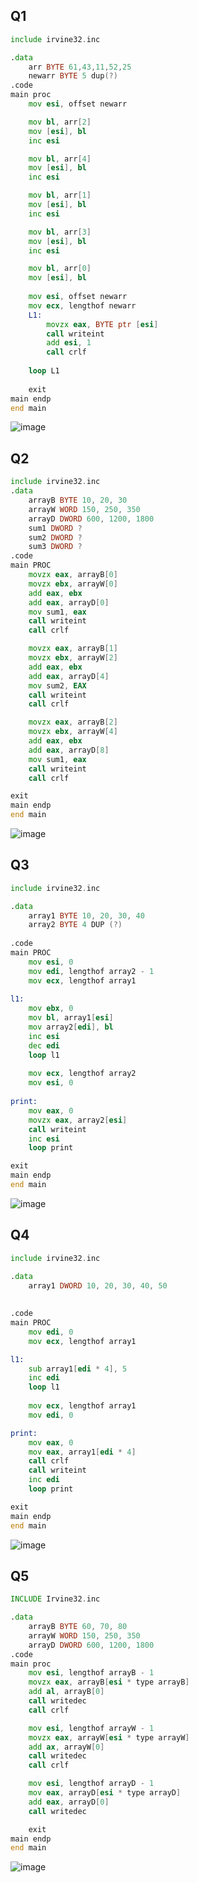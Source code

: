 ## Q1
```asm
include irvine32.inc

.data
	arr BYTE 61,43,11,52,25
	newarr BYTE 5 dup(?)
.code
main proc
	mov esi, offset newarr

	mov bl, arr[2]
	mov [esi], bl
	inc esi

	mov bl, arr[4]
	mov [esi], bl
	inc esi

	mov bl, arr[1]
	mov [esi], bl
	inc esi

	mov bl, arr[3]
	mov [esi], bl
	inc esi

	mov bl, arr[0]
	mov [esi], bl
	
	mov esi, offset newarr
	mov ecx, lengthof newarr
	L1: 
		movzx eax, BYTE ptr [esi]
		call writeint
		add esi, 1
		call crlf
		
	loop L1
	
	exit
main endp
end main
```
![image](https://github.com/user-attachments/assets/3cebe2ef-3dfb-437f-98bf-b2749c4a5fe9)

## Q2
```asm
include irvine32.inc
.data
	arrayB BYTE 10, 20, 30 
	arrayW WORD 150, 250, 350 
	arrayD DWORD 600, 1200, 1800
	sum1 DWORD ?
	sum2 DWORD ?
	sum3 DWORD ?
.code
main PROC
	movzx eax, arrayB[0]
	movzx ebx, arrayW[0]
	add eax, ebx
	add eax, arrayD[0]
	mov sum1, eax
	call writeint
	call crlf

	movzx eax, arrayB[1]
	movzx ebx, arrayW[2]
	add eax, ebx
	add eax, arrayD[4]
	mov sum2, EAX
	call writeint
	call crlf

	movzx eax, arrayB[2]
	movzx ebx, arrayW[4]
	add eax, ebx
	add eax, arrayD[8]
	mov sum1, eax
	call writeint
	call crlf

exit
main endp
end main
```
![image](https://github.com/user-attachments/assets/df9f73a0-282a-4b1c-9009-022b179b0279)

## Q3
```asm
include irvine32.inc

.data
	array1 BYTE 10, 20, 30, 40
	array2 BYTE 4 DUP (?)
	 
.code
main PROC
	mov esi, 0
	mov edi, lengthof array2 - 1
	mov ecx, lengthof array1
	
l1:
	mov ebx, 0
	mov bl, array1[esi]
	mov array2[edi], bl
	inc esi
	dec edi	
	loop l1
	
	mov ecx, lengthof array2
	mov esi, 0
	
print:
	mov eax, 0
	movzx eax, array2[esi]
	call writeint
	inc esi
	loop print

exit
main endp
end main
```
![image](https://github.com/user-attachments/assets/e3d3a3b4-e5a0-4fa4-8d54-937f95f549f1)

## Q4
```asm
include irvine32.inc

.data
	array1 DWORD 10, 20, 30, 40, 50
	
	 
.code
main PROC
	mov edi, 0
	mov ecx, lengthof array1

l1:
	sub array1[edi * 4], 5
	inc edi	
	loop l1
	
	mov ecx, lengthof array1
	mov edi, 0

print:
	mov eax, 0
	mov eax, array1[edi * 4]
	call crlf
	call writeint
	inc edi
	loop print

exit
main endp
end main
```
![image](https://github.com/user-attachments/assets/e2694cd3-6c0e-49fb-bd6f-b011b51b621f)

## Q5
```asm
INCLUDE Irvine32.inc

.data
	arrayB BYTE 60, 70, 80
	arrayW WORD 150, 250, 350
	arrayD DWORD 600, 1200, 1800
.code
main proc
	mov esi, lengthof arrayB - 1
	movzx eax, arrayB[esi * type arrayB]
	add al, arrayB[0]
	call writedec
	call crlf

	mov esi, lengthof arrayW - 1
	movzx eax, arrayW[esi * type arrayW]
	add ax, arrayW[0]
	call writedec
	call crlf

	mov esi, lengthof arrayD - 1
	mov eax, arrayD[esi * type arrayD]
	add eax, arrayD[0]
	call writedec

	exit
main endp
end main
```
![image](https://github.com/user-attachments/assets/b3b3d79b-8b70-4b27-a92f-f2d0f2e01440)
